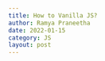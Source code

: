 ```yaml
---
title: How to Vanilla JS?
author: Ramya Praneetha
date: 2022-01-15
category: JS
layout: post
---
```


